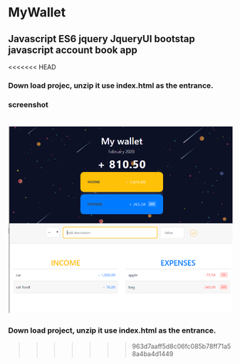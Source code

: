 # MyWallet
## Javascript ES6 jquery JqueryUI bootstap javascript account book app
<<<<<<< HEAD
### Down load projec, unzip it use index.html as the entrance.

### screenshot

![](screenshot/pic1.png)
=======
### Down load project, unzip it use index.html as the entrance.
>>>>>>> 963d7aaff5d8c06fc085b78ff71a58a4ba4d1449
